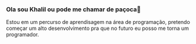 ### Ola sou Khalil ou pode me chamar de paçoca👋
Estou em um percurso de aprendisagem na área de programação,
pretendo começar um alto desenvolvimento pra que no futuro eu posso me torna um programador.
